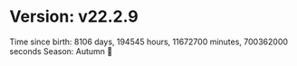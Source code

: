 # Version: v22.2.9
Time since birth: 8106 days, 194545 hours, 11672700 minutes, 700362000 seconds
Season: Autumn 🍁
